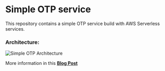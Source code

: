 # Simple OTP service

This repository contains a simple OTP service build with AWS Serverless services.

### Architecture:

![Simple OTP Architecture](https://dev-to-uploads.s3.amazonaws.com/uploads/articles/pymx1phmugw7lp95gymk.png)

More information in this **[Blog Post](https://pubudu.dev/posts/simple-otp-service-with-aws-serverless/)**
